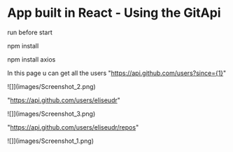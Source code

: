 # App built in React - Using the GitApi #

run before start

npm install

npm install axios

In this page u can get all the users "https://api.github.com/users?since={1}"

![]](images/Screenshot_2.png)

"https://api.github.com/users/eliseudr"

![]](images/Screenshot_3.png)

"https://api.github.com/users/eliseudr/repos"

![]](images/Screenshot_1.png)


